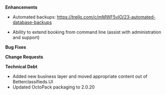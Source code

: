 **Enhancements**

- Automated backups: https://trello.com/c/mMWF5vlO/23-automated-database-backups

- Ability to extend booking from command line (assist with administration and support)

**Bug Fixes**

**Change Requests**

**Technical Debt**

- Added new business layer and moved appropriate content out of Betterclassifieds.UI
- Updated OctoPack packaging to 2.0.20